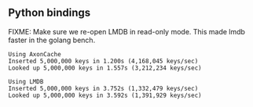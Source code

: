 ## Python bindings

FIXME: Make sure we re-open LMDB in read-only mode. This made lmdb faster in the golang bench.

```
Using AxonCache
Inserted 5,000,000 keys in 1.200s (4,168,045 keys/sec)
Looked up 5,000,000 keys in 1.557s (3,212,234 keys/sec)

Using LMDB
Inserted 5,000,000 keys in 3.752s (1,332,479 keys/sec)
Looked up 5,000,000 keys in 3.592s (1,391,929 keys/sec)
```
